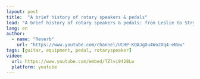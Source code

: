 ```yaml
---
layout: post
title:  "A brief history of rotary speakers & pedals"
lead: "A brief history of rotary speakers & pedals: from Leslie to Strymon & beyond"
lang: en
author:
  - name: "Reverb"
    url: "https://www.youtube.com/channel/UCHP-KQAJgXu4Wo2Xq4-eNow"
tags: [guitar, equipment, pedal, rotaryspeaker]
video:
  url: https://www.youtube.com/embed/TZlvi9428Lw
  platform: youtube
---
```

